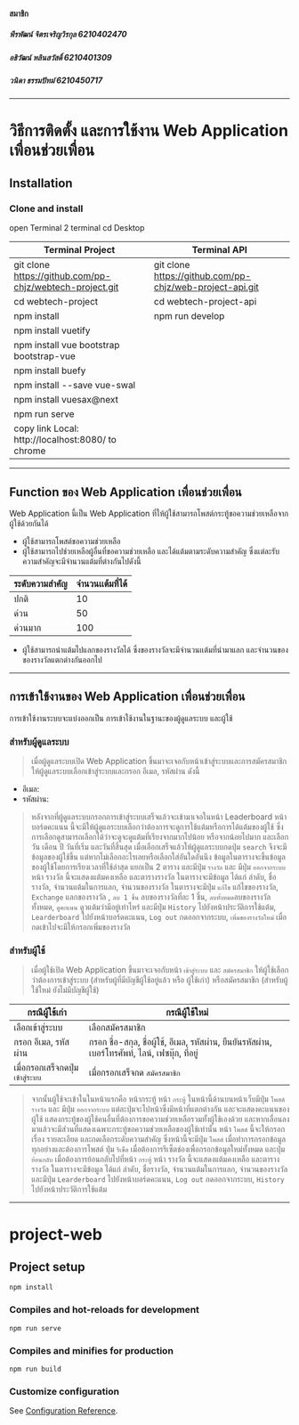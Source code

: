 #### สมาชิก 
##### พีรพัฒน์ จิตรเจริญวิรกุล 6210402470
##### อธิวัฒน์ หลินสวัสดิ์ 6210401309
##### วนิดา ธรรมปัทม์ 6210450717
***

# วิธีการติดตั้ง และการใช้งาน Web Application เพื่อนช่วยเพื่อน

## Installation


### Clone and install 

open Terminal 2 terminal
cd Desktop

| Terminal Project | Terminal API |
| ---------------- | ------------ |
| git clone https://github.com/pp-chjz/webtech-project.git | git clone https://github.com/pp-chjz/web-project-api.git |
| cd webtech-project | cd webtech-project-api |
| npm install | npm run develop |
| npm install vuetify | |
| npm install vue bootstrap bootstrap-vue | |
| npm install buefy | |
| npm install --save vue-swal | |
| npm install vuesax@next | |
| npm run serve | |
| copy link Local:   http://localhost:8080/ to chrome | |

***

## Function ของ Web Application เพื่อนช่วยเพื่อน

Web Application นี้เป็น Web Application ที่ให้ผู้ใช้สามารถโพสต์กระทู้ขอความช่วยเหลือจากผู้ใช้ด้วยกันได้

 - ผู้ใช้สามารถโพสต์ขอความช่วยเหลือ
 - ผู้ใช้สามารถไปช่วยเหลือผู้อื่นที่ขอความช่วยเหลือ และได้แต้มตามระดับความสำคัญ ซึ่งแต่ละรับความสำคัญจะมีจำนวนแต้มที่ต่างกันไปดังนี้

| ระดับความสำคัญ | จำนวนเเต้มที่ได้ |
| ------------ | ------------ |
| ปกติ | 10 |
| ด่วน | 50 |
| ด่วนมาก | 100 |

- ผู้ใช้สามารถนำแต้มไปแลกของรางวัลได้ ซึ่งของรางวัลจะมีจำนวนเเต้มที่นำมาแลก และจำนวนของของรางวัลแตกต่างกันออกไป
***

## การเข้าใช้งานของ Web Application เพื่อนช่วยเพื่อน

การเข้าใช้งานระบบจะแบ่งออกเป็น การเข้าใช้งานในฐานะของผู้ดูแลระบบ และผู้ใช้ 

### สำหรับผู้ดูแลระบบ

> เมื่อผู้ดูแลระบบเปิด Web Application ขึ้นมาจะเจอกับหน้าเข้าสู่ระบบและการสมัครสมาชิก ให้ผู้ดูแลระบบเลือกเข้าสู่ระบบและกรอก อีเมล, รหัสผ่าน ดังนี้
   * อีเมล:
   * รหัสผ่าน:
> หลังจากที่ผู้ดูแลระบบกรอกการเข้าสู่ระบบเสร็จแล้วจะเข้ามาเจอในหน้า Leaderboard 
> หน้า บอร์ดคะแนน นี้จะมีให้ผู้ดูแลระบบเลือกว่าต้องการจะดูการใช้แต้มหรือการได้แต้มของผู้ใช้ ซึ่งการเลือกดูสามารถเลือกได้ว่าจะดูจะดูแต้มที่เรียงจากมากไปน้อย หรือจากน้อยไปมาก และเลือกวัน เดือน ปี วันที่เริ่ม และวันที่สิ้นสุด เมื่อเลือกเสร็จแล้วให้ผู้ดูแลระบบกดปุ่ม `search` จึงจะมีข้อมูลของผู้ใช้ขึ้น แต่หากไม่เลือกอะไรเลยหรือเลือกใส่อันใดอันนึง ข้อมูลในตารางจะขึ้นข้อมูลของผู้ใช้โดยการเรียงเวลาที่ใช้ล่าสุด แยกเป็น 2 ตาราง และมีปุ่ม `รางวัล` และ มีปุ่ม `ออกจากระบบ`
> หน้า รางวัล  นี้จะแสดงแต้มคงเหลือ และตารางรางวัล ในตารางจะมีข้อมูล ได้แก่ ลำดับ, ชื่อรางวัล, จำนวนแต้มในการแลก, จำนวนของรางวัล ในตารางจะมีปุ่ม `แก้ไข` แก้ไขของรางวัล, `Exchange` แลกของรางวัล , `ลบ 1 ชิ้น` ลบของรางวัลที่ละ 1 ชิ้น, `ลบทั้งหมด`ลบของรางวัลทั้งหมด, `ดูคะแนน` ดูวแต้มว่ามีอยู่เท่าไหร่ และมีปุ่ม `History` ไปยังหน้าประวัติการใช้แต้ม, `Learderboard` ไปยังหน้าบอร์ดคะแนน, `Log out` กดออกจากระบบ, `เพิ่มของรางวัลใหม่` เมื่อกดเข้าไปจะมีให้กรอกเพิ่มของรางวัล

### สำหรับผู้ใช้

> เมื่อผู้ใช้เปิด Web Application ขึ้นมาจะเจอกับหน้า `เข้าสู่ระบบ` และ `สมัครสมาชิก` ให้ผู้ใช้เลือกว่าต้องการเข้าสู่ระบบ (สำหรับผู้ที่มีบัญชีผู้ใช้อยู่แล้ว หรือ ผู้ใช้เก่า) หรือสมัครสมาชิก (สำหรับผู้ใช้ใหม่ ยังไม่มีบัญชีผู้ใช้) 

| กรณีผู้ใช้เก่า | กรณีผู้ใช้ใหม่ |
| --------- | --------- |
| เลือกเข้าสู่ระบบ | เลือกสมัครสมาชิก |
| กรอก อีเมล, รหัสผ่าน | กรอก ชื่อ-สกุล, ชื่อผู้ใช้, อีเมล, รหัสผ่าน, ยืนยันรหัสผ่าน,  เบอร์โทรศัพท์, ไลน์, เฟซบุ๊ก, ที่อยู่ |
| เมื่อกรอกเสร็จกดปุ่ม `เข้าสู่ระบบ` | เมื่อกรอกเสร็จกด `สมัครสมาชิก` |

> จากนั้นผู้ใช้จะเข้าในในหน้าแรกคือ หน้ากระทู้
> หน้า `กระทู้` ในหน้านี้ด้านบนหน้าเว็บมีปุ่ม `โพสต์` `รางวัล` และ มีปุ่ม `ออกจากระบบ` แต่ละปุ่มจะไปหน้าซึ่งมีหน้าที่แตกต่างกัน และจะแสดงคะแนนของผู้ใช้ แสดงกระทู้ของผู้ใช้คนอื่นที่ต้องการขอความช่วยเหลือรวมทั้งผู้ใช้เองด้วย และหากเลื่อนลงมาแล้วจะมีส่วนที่แสดงเฉพาะกระทู้ขอความช่วยเหลือของผู้ใช้เท่านั้น 
> หน้า `โพสต์` นี้จะให้กรอกเรื่อง รายละเอียด และกดเลือกระดับความสำคัญ ซึ่งหน้านี้จะมีปุ่ม `โพสต์` เมื่อทำการกรอกข้อมูลทุกอย่างและต้องการโพสต์ ปุ่ม `รีเซ็ต` เมื่อต้องการรีเซ็ตช่องเพื่อกรอกข้อมูลใหม่ทั้งหมด และปุ่ม `ย้อนกลับ` เมื่อต้องการย้อนกลับไปที่หน้า `กระทู้`
> หน้า รางวัล  นี้จะแสดงแต้มคงเหลือ และตารางรางวัล ในตารางจะมีข้อมูล ได้แก่ ลำดับ, ชื่อรางวัล, จำนวนแต้มในการแลก, จำนวนของรางวัล และมีปุ่ม `Learderboard` ไปยังหน้าบอร์ดคะแนน, `Log out` กดออกจากระบบ, `History` ไปยังหน้าประวัติการใช้แต้ม
***


# project-web

## Project setup
```
npm install
```

### Compiles and hot-reloads for development
```
npm run serve
```

### Compiles and minifies for production
```
npm run build
```

### Customize configuration
See [Configuration Reference](https://cli.vuejs.org/config/).
